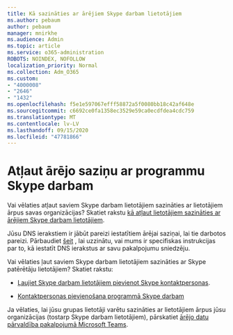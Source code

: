 ```yaml
---
title: Kā sazināties ar ārējiem Skype darbam lietotājiem
ms.author: pebaum
author: pebaum
manager: mnirkhe
ms.audience: Admin
ms.topic: article
ms.service: o365-administration
ROBOTS: NOINDEX, NOFOLLOW
localization_priority: Normal
ms.collection: Adm_O365
ms.custom:
- "4000008"
- "2646"
- "1432"
ms.openlocfilehash: f5e1e597067efff58872a5f0080bb18c42af648e
ms.sourcegitcommit: c6692ce0fa1358ec3529e59ca0ecdfdea4cdc759
ms.translationtype: MT
ms.contentlocale: lv-LV
ms.lasthandoff: 09/15/2020
ms.locfileid: "47781866"
---
```

# <a name="allow-external-communications-with-skype-for-business"></a>Atļaut ārējo saziņu ar programmu Skype darbam 

Vai vēlaties atļaut saviem Skype darbam lietotājiem sazināties ar lietotājiem ārpus savas organizācijas? Skatiet rakstu [kā atļaut lietotājiem sazināties ar ārējiem Skype darbam lietotājiem](https://docs.microsoft.com/skypeforbusiness/set-up-skype-for-business-online/allow-users-to-contact-external-skype-for-business-users).

Jūsu DNS ierakstiem ir jābūt pareizi iestatītiem ārējai saziņai, lai tie darbotos pareizi. Pārbaudiet [šeit](https://docs.microsoft.com/microsoft-365/admin/get-help-with-domains/set-up-your-domain-host-specific-instructions) , lai uzzinātu, vai mums ir specifiskas instrukcijas par to, kā iestatīt DNS ierakstus ar savu pakalpojumu sniedzēju. 

Vai vēlaties ļaut saviem Skype darbam lietotājiem sazināties ar Skype patērētāju lietotājiem? Skatiet rakstu:

- [Ļaujiet Skype darbam lietotājiem pievienot Skype kontaktpersonas](https://docs.microsoft.com/skypeforbusiness/set-up-skype-for-business-online/let-skype-for-business-users-add-skype-contacts). 

- [Kontaktpersonas pievienošana programmā Skype darbam](https://support.office.com/article/add-a-contact-in-skype-for-business-89338023-2adf-4f5c-90b6-f8b6f72fadd1)


Ja vēlaties, lai jūsu grupas lietotāji varētu sazināties ar lietotājiem ārpus jūsu organizācijas (tostarp Skype darbam lietotājiem), pārskatiet [ārējo datu pārvaldība pakalpojumā Microsoft Teams](https://docs.microsoft.com/microsoftteams/let-your-teams-users-communicate-with-other-people). 